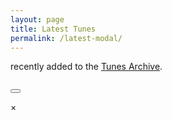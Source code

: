 ```yaml
---
layout: page
title: Latest Tunes
permalink: /latest-modal/
---
```

<span id="tunes-count"></span> recently added to the <a href="/tunes_archive/">Tunes Archive</a>.

<div class="row rowTuneTable">
  <div class="small-11 columns tuneTable" id="tuneTable"></div>
  <div class="small-1 columns tableSlider" id="tableSlider"></div>
</div>

<!-- Trigger/Open The Modal -->

<button id="myBtn"></button>

<!-- The Modal -->

<div id="myModal" class="modal">
    <!-- Modal content -->
    <div class="modal-content">
        <span class="close">×</span>
        <!-- *** Player controls *** -->
        <div id="tuneTitle"></div>
        <div id="tuneInfo"></div>
        <br />
        <div class="player">
            <div id="audioPlayer"></div>
            <div id="showPlayer"></div>
        </div>
        <!-- *** loop presets *** -->
        <form id="loopForm" style="display: none;">
            <input type="button" class="filterButton" value="Show Preset Loops" onclick="toggleLoops(this);">
        </form>
        <div id="loopPresetControls" style="display: none;">.</div>
        <!-- *** rendered ABC and tune selector scrolling table *** -->
        <form id="dotsForm" style="display: none;">
            <input type="button" class="filterButton" value="Show the Dots" onclick="toggleTheDots(this);">
        </form>
        <div class="outputABC">
        <div id="paper0" style="display: none;"></div>
        <div id='abcSource' style="display: none;">
            <textarea name='abcText' id="abcText"></textarea>
        </div>
    </div>
</div>

<script>
    window.store = {

        {% assign sortedtunes = site.tunes | sort: 'date' | reverse %}
        {% assign tune_count = 0 %}
        {% assign tuneID = 200 %}
        {% for tune in sortedtunes %}
            {% if tune.tags contains 'cm' %}
                {% continue %}
            {% endif %}
            {% assign tune_count = tune_count | plus: 1 %}
            {% assign tuneID = tuneID | plus: 1 %}
            "{{ tuneID }}": {
                "title": "{{ tune.title | xml_escape }}",
                "tuneID": "{{ tuneID }}",
                "key": "{{ tune.key | xml_escape }}",
                "rhythm": "{{ tune.rhythm | xml_escape }}",
                "url": "{{ tune.url | xml_escape }}",
                "mp3": "{{ site.mp3_host | append: tune.mp3_file | xml_escape }}",
                "mp3_source": "{{ tune.mp3_source | strip_html | xml_escape }}",
                "repeats": "{{ tune.repeats }}",
                "parts": "{{ tune.parts }}",
                "abc": {{ tune.abc | jsonify }}
            }{% if tune_count <= 14 %},{% else %}{% break %}{% endif %}
        {% endfor %}
    };
</script>

<script src="{{ site.js_host }}/js/lunr.min.js"></script>

<script src="{{ site.js_host }}/js/build_table_tunes_archive.js"></script>

<script>
$(document).ready(function() {
    audioPlayer.innerHTML = createAudioPlayer();

    $("#tunes").tablesorter({headers: { 0:{sorter: 'ignoreArticles'}, 1:{sorter: false}, 2:{sorter: false}}});  

    createArchiveSlider('tableSlider');
    document.getElementById("tunes").addEventListener("scroll", scroll_indicator);
});
</script>

<script>
// When the user clicks on <div>, open the popup
function helpFunction() {
  var popup = document.getElementById("helpPopup");
  popup.classList.toggle("show");
}

// Get the modal
var modal = document.getElementById("myModal");

// Get the <span> element that closes the modal
var span = document.getElementsByClassName("close")[0];

// When the user clicks on <span> (x), close the modal
span.onclick = function() {
    if (OneAudioPlayer.paused == false) { // audio is currently playing.
        OneAudioPlayer.pause();
    }
    modal.style.display = "none";
}

// When the user clicks anywhere outside of the modal, close it
window.onclick = function(event) {
  if (event.target == modal) {
      if (OneAudioPlayer.paused == false) { // audio is currently playing.
          OneAudioPlayer.pause();
      }
      modal.style.display = "none";
  }
}
</script>
